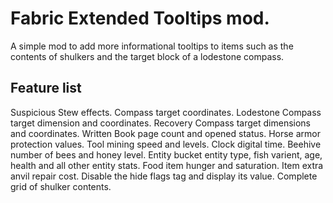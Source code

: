 # Fabric Extended Tooltips mod.
A simple mod to add more informational tooltips to items such as the contents of shulkers and the target block of a lodestone compass.
## Feature list
Suspicious Stew effects.
Compass target coordinates.
Lodestone Compass target dimension and coordinates.
Recovery Compass target dimensions and coordinates.
Written Book page count and opened status.
Horse armor protection values.
Tool mining speed and levels.
Clock digital time.
Beehive number of bees and honey level.
Entity bucket entity type, fish varient, age, health and all other entity stats.
Food item hunger and saturation.
Item extra anvil repair cost.
Disable the hide flags tag and display its value.
Complete grid of shulker contents.
